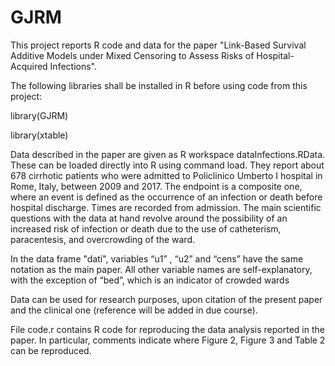 # GJRM
This project reports R code and data for the paper "Link-Based Survival Additive Models under Mixed Censoring to Assess Risks of Hospital-Acquired Infections".

The following libraries shall be installed in R before using code from
this project:

library(GJRM)

library(xtable)

Data described in the paper are given as R workspace dataInfections.RData.
These can be loaded directly into R using command load.
They report about 678 cirrhotic patients who were admitted to Policlinico Umberto I hospital in Rome, Italy, between 2009 and 2017. The endpoint is a composite one, where an event is defined as the occurrence of an infection or death before hospital discharge. Times are recorded from admission. The main scientific questions with the data at hand revolve around the possibility of an increased risk of infection or death due to the use of catheterism, paracentesis, and overcrowding of the ward.

In the data frame "dati", variables “u1” , “u2” and “cens” have the same notation as the main paper. All other variable names are self-explanatory, with the exception of “bed”, which is an indicator of crowded wards

Data can be used for research purposes, upon citation of the present paper and the clinical one (reference will be added in due course). 


File code.r contains R code for reproducing the data analysis reported in the paper. In particular, comments indicate where Figure 2, Figure 3 and Table 2 can be reproduced. 


